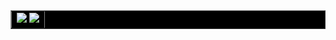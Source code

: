 <table border="1" bgcolor="black"> 
  <tr>
    <td>
      <img src="https://cdn.discordapp.com/attachments/993970266663292938/995679062771122237/unknown.png">
      <img src="https://cdn.discordapp.com/attachments/993970266663292938/995679854500519947/unknown.png">
    </td>  
 <tr>
</table>
